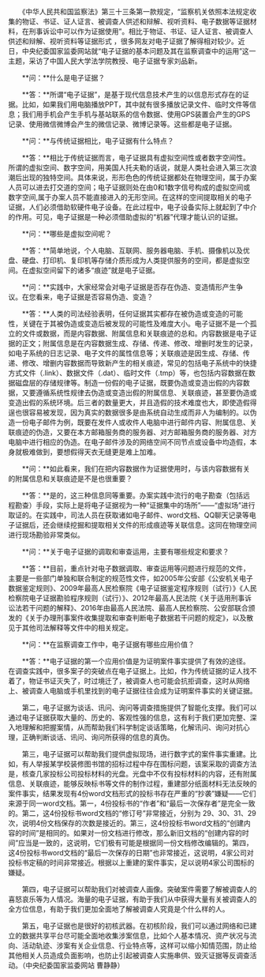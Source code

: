 　　《中华人民共和国监察法》第三十三条第一款规定，“监察机关依照本法规定收集的物证、书证、证人证言、被调查人供述和辩解、视听资料、电子数据等证据材料，在刑事诉讼中可以作为证据使用”。相比于物证、书证、证人证言、被调查人供述和辩解、视听资料等证据形式 ，很多网友对电子证据了解得相对较少。近日，中央纪委国家监委网站就“电子证据的基本问题及其在监察调查中的运用”这一主题，采访了中国人民大学法学院教授、电子证据专家刘品新。

　　**问：**什么是电子证据？

　　**答：**所谓“电子证据”，是基于现代信息技术产生的以信息形式存在的证据。比如，如果我们用电脑播放PPT，其中就有很多播放记录文件、临时文件等信息；我们用手机会产生手机与基站联系的信令数据、使用GPS装置会产生的GPS记录、使用微信微博会产生的微信记录、微博记录等。这些都是电子证据。

　　**问：**与传统证据相比，电子证据有什么特点？

　　**答：**相比于传统证据而言，电子证据具有虚拟空间性或者数字空间性。所谓的虚拟空间、数字空间，用美国人托夫勒的话说，就是人类社会进入第三次浪潮后出现的独特空间。具体来说，形形色色的传统证据都处在物理空间，属于办案人员可以进去打交道的空间；电子证据则处在由0和1数字信号构成的虚拟空间或数字空间,属于办案人员不能直接进入的无形空间。在这样的空间提取相关的电子证据，人们必须借助软硬件电子设备。在此过程中，电子设备实际上就起到了中介的作用。可见，电子证据是一种必须借助虚拟的“机器”代理才能认识的证据。

　　**问：**哪些是虚拟空间呢？

　　**答：**简单地说，个人电脑、互联网、服务器电脑、手机、摄像机以及优盘、硬盘、打印机、复印机等存储介质形成为人类提供服务的空间，都是虚拟空间。在虚拟空间留下的诸多“痕迹”就是电子证据。

　　**问：**实践中，大家经常会对电子证据是否存在伪造、变造情形产生争议。在您看来，电子证据是否容易伪造、变造？

　　**答：**人类的司法经验表明，任何证据其实都存在被伪造或变造的可能性，关键在于其被伪造或变造后被发现的可能性及难度大小。电子证据不是一个孤立的文件或数据，而是内容数据、附属信息和关联痕迹的总和。内容数据是电子证据的正文；附属信息是在内容数据生成、存储、传递、修改、增删时发生的记录，如电子系统的日志记录、电子文件的属性信息等；关联痕迹是因生成、存储、传递、修改、增删内容数据而导致新产生的相关痕迹，常见的包括电子系统中的快捷方式文件（.link）、数据文件（.dat）、临时文件（.tmp）等，也包括内容数据在数据磁盘层的存储规律等。制造一份假的电子证据，既要伪造或变造出假的内容数据，又要遵循系统性规律去伪造或变造出假的附属信息、关联痕迹，甚至要伪造或变造出假的系统环境。后三者的数量更大，并且造假的技术难度也大，即使造假得逞也很容易被发现，因为真实的数据很多是由系统自动生成而非人为编制的。以伪造一份电子邮件为例，既要在发件人或收件人电脑中进行邮件内容、附属信息、关联痕迹的伪造，又要在本方邮箱服务商的服务器、对方邮箱服务商的服务器、对方电脑中进行相应的伪造。在电子邮件涉及的网络空间不同节点或设备中均造假，本身就极难做到，要想假得天衣无缝更是难上加难。

　　**问：**如此看来，我们在把内容数据作为证据使用时，与该内容数据有关的附属信息和关联痕迹是不是也很重要？

　　**答：**是的，这三种信息同等重要。办案实践中流行的电子勘查（包括远程勘查）手段，实际上是将电子证据视为一种“证据集中的场所”——“虚拟场”进行取证的。在实践中，司法人员在获取诸如电子邮件、word文档、QQ聊天记录等电子证据后，还会继续挖掘和提取相关文件的形成痕迹等关联信息。这同在物理空间进行现场勘验非常类似。

　　**问：**关于电子证据的调取和审查运用，主要有哪些规定和要求？

　　**答：**目前，重点针对电子数据调取、审查运用等问题进行规范的文件，主要是一些部门单独和联合制定的规范性文件，如2005年公安部《公安机关电子数据鉴定规则》、2009年最高人民检察院《电子证据鉴定程序规则（试行）》《人民检察院电子证据勘验程序规则（试行）》、2012年最高人民法院《关于适用刑事诉讼法若干问题的解释》、2016年由最高人民法院、最高人民检察院、公安部联合颁发的《关于办理刑事案件收集提取和审查判断电子数据若干问题的规定》，以及散见于其他司法解释等文件中的相关规定。

　　**问：**在监察调查工作中，电子证据有哪些应用价值？

　　**答：**电子证据的第一个应用价值是为证明案件事实提供了有效的途径。在调查实践中，很多案子的突破点在电子证据上。比如，作为传统证据的证人找不着了，物证书证灭失了，时过境迁了，被调查人也可能会抗拒调查，这时从网络上、被调查人电脑或手机里找到的电子证据往往会成为证明案件事实的关键证据。

　　第二，电子证据为谈话、讯问、询问等调查措施提供了智能化支撑。我们可以通过电子证据获取大量的、历史的、客观性强的信息，这有利于我们更加完整、深入地理解和把握案情，从而帮助我们科学制定谈话策略，化解讯问、询问对抗心理，正确判断谈话、讯问、询问所获得的信息的真伪。

　　第三，电子证据可以帮助我们提供虚拟现场，进行数字式的案件事实重建。比如，有人举报某学校装修图书馆的招标过程中存在围标问题，该案采取的调查方法是，核查几家投标公司投标材料的光盘。光盘中不仅有投标材料的内容，还有附属信息、关联痕迹，能够反映标书等文件的制作过程，重建部分纸面材料无法反映的案件事实，结果发现有4份word文档形式的投标书存在严重的“抄袭”嫌疑——它们来源于同一word文档。第一，4份投标书的“作者”和“最后一次保存者”是完全一致的。第二，这4份投标书word文档的“修订号”非常接近，分别为 29、30、31、29次，说明4份文档保存的次数是接近的。第三，这4份投标书word文档的“创建内容的时间”是相同的。如果对一份文档进行修改，那么新旧文档的“创建内容的时间”应当是一致的，这说明，它们极有可能是根据同一份文档修改编辑的。第四，这4份投标书word文档的“最后一次保存的日期”也非常接近，这说明，4家公司对投标书定稿的时间非常接近。根据以上重建的案件事实，足以说明4家公司围标的嫌疑。

　　第四，电子证据可以帮助我们对被调查人画像。突破案件需要了解被调查人的喜怒哀乐等为人情况。海量的电子证据，有助于我们从中获得大量有关被调查人的全方位信息，有助于我们更加全面地了解被调查人究竟是个什么样的人。

　　第五，电子证据也是很好的初核武器。在初核阶段，我们可以通过网络和已建立的数据共享平台尽可能全面地收集涉案信息，比如个人基本情况、资产状况与流向、活动轨迹、涉案有关企业信息、行业特点等，这样可以缩小知情范围，防止给其他相关人员造成负面影响，也防止引起被调查人实施串供、毁灭证据等反调查活动。（中央纪委国家监委网站 曹静静）